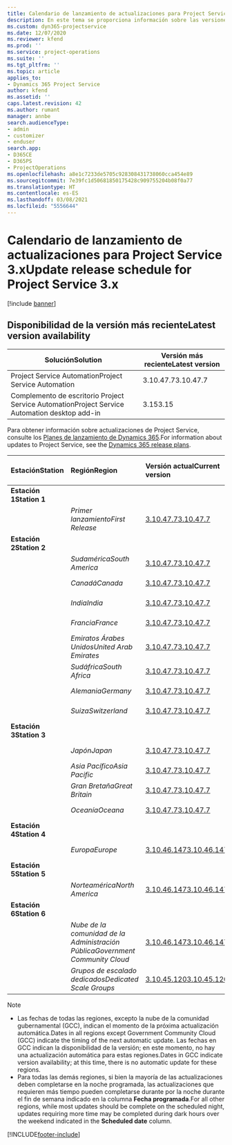 ```yaml
---
title: Calendario de lanzamiento de actualizaciones para Project Service 3.x
description: En este tema se proporciona información sobre las versiones disponibles y próximas de Dynamics 365 Project Service Automation.
ms.custom: dyn365-projectservice
ms.date: 12/07/2020
ms.reviewer: kfend
ms.prod: ''
ms.service: project-operations
ms.suite: ''
ms.tgt_pltfrm: ''
ms.topic: article
applies_to:
- Dynamics 365 Project Service
author: kfend
ms.assetid: ''
caps.latest.revision: 42
ms.author: rumant
manager: annbe
search.audienceType:
- admin
- customizer
- enduser
search.app:
- D365CE
- D365PS
- ProjectOperations
ms.openlocfilehash: a8e1c7233de5705c928308431738060cca454e89
ms.sourcegitcommit: 7e39fc1d50681850175428c909755204b08f0a77
ms.translationtype: HT
ms.contentlocale: es-ES
ms.lasthandoff: 03/08/2021
ms.locfileid: "5556644"
---
```

# <a name="update-release-schedule-for-project-service-3x"></a><span data-ttu-id="e59ca-103">Calendario de lanzamiento de actualizaciones para Project Service 3.x</span><span class="sxs-lookup"><span data-stu-id="e59ca-103">Update release schedule for Project Service 3.x</span></span>

[!include [banner](../includes/psa-now-project-operations.md)]

## <a name="latest-version-availability"></a><span data-ttu-id="e59ca-104">Disponibilidad de la versión más reciente</span><span class="sxs-lookup"><span data-stu-id="e59ca-104">Latest version availability</span></span>

| <span data-ttu-id="e59ca-105">Solución</span><span class="sxs-lookup"><span data-stu-id="e59ca-105">Solution</span></span>  | <span data-ttu-id="e59ca-106">Versión más reciente</span><span class="sxs-lookup"><span data-stu-id="e59ca-106">Latest version</span></span> |
|-------|----|
| <span data-ttu-id="e59ca-107">Project Service Automation</span><span class="sxs-lookup"><span data-stu-id="e59ca-107">Project Service Automation</span></span>    | <span data-ttu-id="e59ca-108">3.10.47.7</span><span class="sxs-lookup"><span data-stu-id="e59ca-108">3.10.47.7</span></span> |
| <span data-ttu-id="e59ca-109">Complemento de escritorio Project Service Automation</span><span class="sxs-lookup"><span data-stu-id="e59ca-109">Project Service Automation desktop add-in</span></span>                | <span data-ttu-id="e59ca-110">3.15</span><span class="sxs-lookup"><span data-stu-id="e59ca-110">3.15</span></span>          |

<span data-ttu-id="e59ca-111">Para obtener información sobre actualizaciones de Project Service, consulte los [Planes de lanzamiento de Dynamics 365](https://docs.microsoft.com/dynamics365/release-plans/).</span><span class="sxs-lookup"><span data-stu-id="e59ca-111">For information about updates to Project Service, see the [Dynamics 365 release plans](https://docs.microsoft.com/dynamics365/release-plans/).</span></span> 

| <span data-ttu-id="e59ca-112">Estación</span><span class="sxs-lookup"><span data-stu-id="e59ca-112">Station</span></span>  | <span data-ttu-id="e59ca-113">Región</span><span class="sxs-lookup"><span data-stu-id="e59ca-113">Region</span></span> | <span data-ttu-id="e59ca-114">Versión actual</span><span class="sxs-lookup"><span data-stu-id="e59ca-114">Current version</span></span> | <span data-ttu-id="e59ca-115">Próxima versión</span><span class="sxs-lookup"><span data-stu-id="e59ca-115">Next version</span></span> |  <span data-ttu-id="e59ca-116">Fecha programada</span><span class="sxs-lookup"><span data-stu-id="e59ca-116">Scheduled date</span></span>
| :---   | :---   | :---   | :---   |:---   |         
|<span data-ttu-id="e59ca-117"><strong>Estación 1</strong></span><span class="sxs-lookup"><span data-stu-id="e59ca-117"><strong>Station 1</strong></span></span> | |  |  | |
| | <span data-ttu-id="e59ca-118"><i>Primer lanzamiento</i></span><span class="sxs-lookup"><span data-stu-id="e59ca-118"><i>First Release</i></span></span> | [<span data-ttu-id="e59ca-119">3.10.47.7</span><span class="sxs-lookup"><span data-stu-id="e59ca-119">3.10.47.7</span></span>](whats-new-ur-29.md) | <span data-ttu-id="e59ca-120">Por determinar</span><span class="sxs-lookup"><span data-stu-id="e59ca-120">TBD</span></span> | <span data-ttu-id="e59ca-121">2 de abril de 2021</span><span class="sxs-lookup"><span data-stu-id="e59ca-121">April 2, 2021</span></span>
|<span data-ttu-id="e59ca-122"><strong>Estación 2</strong></span><span class="sxs-lookup"><span data-stu-id="e59ca-122"><strong>Station 2</strong></span></span> | |  |  | |
| | <span data-ttu-id="e59ca-123"><i>Sudamérica</i></span><span class="sxs-lookup"><span data-stu-id="e59ca-123"><i>South America</i></span></span> | [<span data-ttu-id="e59ca-124">3.10.47.7</span><span class="sxs-lookup"><span data-stu-id="e59ca-124">3.10.47.7</span></span>](whats-new-ur-29.md) | <span data-ttu-id="e59ca-125">Por determinar</span><span class="sxs-lookup"><span data-stu-id="e59ca-125">TBD</span></span> | <span data-ttu-id="e59ca-126">2 de abril de 2021</span><span class="sxs-lookup"><span data-stu-id="e59ca-126">April 2, 2021</span></span>
| | <span data-ttu-id="e59ca-127"><i>Canadá</i></span><span class="sxs-lookup"><span data-stu-id="e59ca-127"><i>Canada</i></span></span> | [<span data-ttu-id="e59ca-128">3.10.47.7</span><span class="sxs-lookup"><span data-stu-id="e59ca-128">3.10.47.7</span></span>](whats-new-ur-29.md) | <span data-ttu-id="e59ca-129">Por determinar</span><span class="sxs-lookup"><span data-stu-id="e59ca-129">TBD</span></span> | <span data-ttu-id="e59ca-130">2 de abril de 2021</span><span class="sxs-lookup"><span data-stu-id="e59ca-130">April 2, 2021</span></span>
| | <span data-ttu-id="e59ca-131"><i>India</i></span><span class="sxs-lookup"><span data-stu-id="e59ca-131"><i>India</i></span></span> | [<span data-ttu-id="e59ca-132">3.10.47.7</span><span class="sxs-lookup"><span data-stu-id="e59ca-132">3.10.47.7</span></span>](whats-new-ur-29.md) | <span data-ttu-id="e59ca-133">Por determinar</span><span class="sxs-lookup"><span data-stu-id="e59ca-133">TBD</span></span> | <span data-ttu-id="e59ca-134">2 de abril de 2021</span><span class="sxs-lookup"><span data-stu-id="e59ca-134">April 2, 2021</span></span>
| | <span data-ttu-id="e59ca-135"><i>Francia</i></span><span class="sxs-lookup"><span data-stu-id="e59ca-135"><i>France</i></span></span> | [<span data-ttu-id="e59ca-136">3.10.47.7</span><span class="sxs-lookup"><span data-stu-id="e59ca-136">3.10.47.7</span></span>](whats-new-ur-29.md) | <span data-ttu-id="e59ca-137">Por determinar</span><span class="sxs-lookup"><span data-stu-id="e59ca-137">TBD</span></span> | <span data-ttu-id="e59ca-138">2 de abril de 2021</span><span class="sxs-lookup"><span data-stu-id="e59ca-138">April 2, 2021</span></span>
| | <span data-ttu-id="e59ca-139"><i>Emiratos Árabes Unidos</i></span><span class="sxs-lookup"><span data-stu-id="e59ca-139"><i>United Arab Emirates</i></span></span> | [<span data-ttu-id="e59ca-140">3.10.47.7</span><span class="sxs-lookup"><span data-stu-id="e59ca-140">3.10.47.7</span></span>](whats-new-ur-29.md) | <span data-ttu-id="e59ca-141">Por determinar</span><span class="sxs-lookup"><span data-stu-id="e59ca-141">TBD</span></span> | <span data-ttu-id="e59ca-142">2 de abril de 2021</span><span class="sxs-lookup"><span data-stu-id="e59ca-142">April 2, 2021</span></span>
| | <span data-ttu-id="e59ca-143"><i>Sudáfrica</i></span><span class="sxs-lookup"><span data-stu-id="e59ca-143"><i>South Africa</i></span></span> | [<span data-ttu-id="e59ca-144">3.10.47.7</span><span class="sxs-lookup"><span data-stu-id="e59ca-144">3.10.47.7</span></span>](whats-new-ur-29.md) | <span data-ttu-id="e59ca-145">Por determinar</span><span class="sxs-lookup"><span data-stu-id="e59ca-145">TBD</span></span> | <span data-ttu-id="e59ca-146">2 de abril de 2021</span><span class="sxs-lookup"><span data-stu-id="e59ca-146">April 2, 2021</span></span>
| | <span data-ttu-id="e59ca-147"><i>Alemania</i></span><span class="sxs-lookup"><span data-stu-id="e59ca-147"><i>Germany</i></span></span> | [<span data-ttu-id="e59ca-148">3.10.47.7</span><span class="sxs-lookup"><span data-stu-id="e59ca-148">3.10.47.7</span></span>](whats-new-ur-29.md) | <span data-ttu-id="e59ca-149">Por determinar</span><span class="sxs-lookup"><span data-stu-id="e59ca-149">TBD</span></span> | <span data-ttu-id="e59ca-150">2 de abril de 2021</span><span class="sxs-lookup"><span data-stu-id="e59ca-150">April 2, 2021</span></span>
| | <span data-ttu-id="e59ca-151"><i>Suiza</i></span><span class="sxs-lookup"><span data-stu-id="e59ca-151"><i>Switzerland</i></span></span> | [<span data-ttu-id="e59ca-152">3.10.47.7</span><span class="sxs-lookup"><span data-stu-id="e59ca-152">3.10.47.7</span></span>](whats-new-ur-29.md) | <span data-ttu-id="e59ca-153">Por determinar</span><span class="sxs-lookup"><span data-stu-id="e59ca-153">TBD</span></span> | <span data-ttu-id="e59ca-154">2 de abril de 2021</span><span class="sxs-lookup"><span data-stu-id="e59ca-154">April 2, 2021</span></span>
|<span data-ttu-id="e59ca-155"><strong>Estación 3</strong></span><span class="sxs-lookup"><span data-stu-id="e59ca-155"><strong>Station 3</strong></span></span> | |  |  | |
| | <span data-ttu-id="e59ca-156"><i>Japón</i></span><span class="sxs-lookup"><span data-stu-id="e59ca-156"><i>Japan</i></span></span> | [<span data-ttu-id="e59ca-157">3.10.47.7</span><span class="sxs-lookup"><span data-stu-id="e59ca-157">3.10.47.7</span></span>](whats-new-ur-29.md) | <span data-ttu-id="e59ca-158">Por determinar</span><span class="sxs-lookup"><span data-stu-id="e59ca-158">TBD</span></span> | <span data-ttu-id="e59ca-159">9 de abril de 2021</span><span class="sxs-lookup"><span data-stu-id="e59ca-159">April 9, 2021</span></span>
| | <span data-ttu-id="e59ca-160"><i>Asia Pacífico</i></span><span class="sxs-lookup"><span data-stu-id="e59ca-160"><i>Asia Pacific</i></span></span> | [<span data-ttu-id="e59ca-161">3.10.47.7</span><span class="sxs-lookup"><span data-stu-id="e59ca-161">3.10.47.7</span></span>](whats-new-ur-29.md) | <span data-ttu-id="e59ca-162">Por determinar</span><span class="sxs-lookup"><span data-stu-id="e59ca-162">TBD</span></span> | <span data-ttu-id="e59ca-163">9 de abril de 2021</span><span class="sxs-lookup"><span data-stu-id="e59ca-163">April 9, 2021</span></span>
| | <span data-ttu-id="e59ca-164"><i>Gran Bretaña</i></span><span class="sxs-lookup"><span data-stu-id="e59ca-164"><i>Great Britain</i></span></span> | [<span data-ttu-id="e59ca-165">3.10.47.7</span><span class="sxs-lookup"><span data-stu-id="e59ca-165">3.10.47.7</span></span>](whats-new-ur-29.md) | <span data-ttu-id="e59ca-166">Por determinar</span><span class="sxs-lookup"><span data-stu-id="e59ca-166">TBD</span></span> | <span data-ttu-id="e59ca-167">9 de abril de 2021</span><span class="sxs-lookup"><span data-stu-id="e59ca-167">April 9, 2021</span></span>
| | <span data-ttu-id="e59ca-168"><i>Oceanía</i></span><span class="sxs-lookup"><span data-stu-id="e59ca-168"><i>Oceana</i></span></span> | [<span data-ttu-id="e59ca-169">3.10.47.7</span><span class="sxs-lookup"><span data-stu-id="e59ca-169">3.10.47.7</span></span>](whats-new-ur-29.md) | <span data-ttu-id="e59ca-170">Por determinar</span><span class="sxs-lookup"><span data-stu-id="e59ca-170">TBD</span></span> | <span data-ttu-id="e59ca-171">9 de abril de 2021</span><span class="sxs-lookup"><span data-stu-id="e59ca-171">April 9, 2021</span></span>
|<span data-ttu-id="e59ca-172"><strong>Estación 4</strong></span><span class="sxs-lookup"><span data-stu-id="e59ca-172"><strong>Station 4</strong></span></span> | |  |  | |
| | <span data-ttu-id="e59ca-173"><i>Europa</i></span><span class="sxs-lookup"><span data-stu-id="e59ca-173"><i>Europe</i></span></span> | [<span data-ttu-id="e59ca-174">3.10.46.147</span><span class="sxs-lookup"><span data-stu-id="e59ca-174">3.10.46.147</span></span>](whats-new-ur-28-6.md) | [<span data-ttu-id="e59ca-175">3.10.47.7</span><span class="sxs-lookup"><span data-stu-id="e59ca-175">3.10.47.7</span></span>](whats-new-ur-29.md) | <span data-ttu-id="e59ca-176">12 de marzo de 2021</span><span class="sxs-lookup"><span data-stu-id="e59ca-176">March 12, 2021</span></span>
|<span data-ttu-id="e59ca-177"><strong>Estación 5</strong></span><span class="sxs-lookup"><span data-stu-id="e59ca-177"><strong>Station 5</strong></span></span> | |  |  | |
| | <span data-ttu-id="e59ca-178"><i>Norteamérica</i></span><span class="sxs-lookup"><span data-stu-id="e59ca-178"><i>North America</i></span></span> | [<span data-ttu-id="e59ca-179">3.10.46.147</span><span class="sxs-lookup"><span data-stu-id="e59ca-179">3.10.46.147</span></span>](whats-new-ur-28-6.md) | [<span data-ttu-id="e59ca-180">3.10.47.7</span><span class="sxs-lookup"><span data-stu-id="e59ca-180">3.10.47.7</span></span>](whats-new-ur-29.md) | <span data-ttu-id="e59ca-181">19 de marzo de 2021</span><span class="sxs-lookup"><span data-stu-id="e59ca-181">March 19, 2021</span></span>
|<span data-ttu-id="e59ca-182"><strong>Estación 6</strong></span><span class="sxs-lookup"><span data-stu-id="e59ca-182"><strong>Station 6</strong></span></span> | |  |  | |
| | <span data-ttu-id="e59ca-183"><i>Nube de la comunidad de la Administración Pública</i></span><span class="sxs-lookup"><span data-stu-id="e59ca-183"><i>Government Community Cloud</i></span></span> | [<span data-ttu-id="e59ca-184">3.10.46.147</span><span class="sxs-lookup"><span data-stu-id="e59ca-184">3.10.46.147</span></span>](whats-new-ur-28-6.md) | [<span data-ttu-id="e59ca-185">3.10.47.7</span><span class="sxs-lookup"><span data-stu-id="e59ca-185">3.10.47.7</span></span>](whats-new-ur-29.md) | <span data-ttu-id="e59ca-186">19 de marzo de 2021</span><span class="sxs-lookup"><span data-stu-id="e59ca-186">March 19, 2021</span></span>
| | <span data-ttu-id="e59ca-187"><i>Grupos de escalado dedicados</i></span><span class="sxs-lookup"><span data-stu-id="e59ca-187"><i>Dedicated Scale Groups</i></span></span> | [<span data-ttu-id="e59ca-188">3.10.45.120</span><span class="sxs-lookup"><span data-stu-id="e59ca-188">3.10.45.120</span></span>](whats-new-ur-27-6.md) | [<span data-ttu-id="e59ca-189">3.10.46.147</span><span class="sxs-lookup"><span data-stu-id="e59ca-189">3.10.46.147</span></span>](whats-new-ur-28-6.md) | <span data-ttu-id="e59ca-190">05 de marzo de 2021</span><span class="sxs-lookup"><span data-stu-id="e59ca-190">March 05, 2021</span></span>

>[!Note]
> - <span data-ttu-id="e59ca-191">Las fechas de todas las regiones, excepto la nube de la comunidad gubernamental (GCC), indican el momento de la próxima actualización automática.</span><span class="sxs-lookup"><span data-stu-id="e59ca-191">Dates in all regions except Government Community Cloud (GCC) indicate the timing of the next automatic update.</span></span> <span data-ttu-id="e59ca-192">Las fechas en GCC indican la disponibilidad de la versión; en este momento, no hay una actualización automática para estas regiones.</span><span class="sxs-lookup"><span data-stu-id="e59ca-192">Dates in GCC indicate version availability; at this time, there is no automatic update for these regions.</span></span>
> - <span data-ttu-id="e59ca-193">Para todas las demás regiones, si bien la mayoría de las actualizaciones deben completarse en la noche programada, las actualizaciones que requieren más tiempo pueden completarse durante por la noche durante el fin de semana indicado en la columna **Fecha programada**.</span><span class="sxs-lookup"><span data-stu-id="e59ca-193">For all other regions, while most updates should be complete on the scheduled night, updates requiring more time may be completed during dark hours over the weekend indicated in the **Scheduled date** column.</span></span>


[!INCLUDE[footer-include](../includes/footer-banner.md)]
